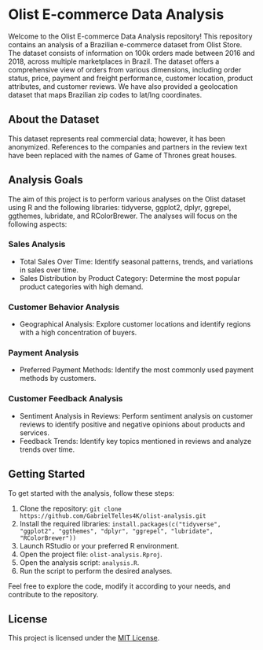 
# Olist E-commerce Data Analysis

Welcome to the Olist E-commerce Data Analysis repository! This repository contains an analysis of a Brazilian e-commerce dataset from Olist Store. The dataset consists of information on 100k orders made between 2016 and 2018, across multiple marketplaces in Brazil. The dataset offers a comprehensive view of orders from various dimensions, including order status, price, payment and freight performance, customer location, product attributes, and customer reviews. We have also provided a geolocation dataset that maps Brazilian zip codes to lat/lng coordinates.

## About the Dataset

This dataset represents real commercial data; however, it has been anonymized. References to the companies and partners in the review text have been replaced with the names of Game of Thrones great houses.

## Analysis Goals

The aim of this project is to perform various analyses on the Olist dataset using R and the following libraries: tidyverse, ggplot2, dplyr, ggrepel, ggthemes, lubridate, and RColorBrewer. The analyses will focus on the following aspects:

### Sales Analysis

- Total Sales Over Time: Identify seasonal patterns, trends, and variations in sales over time.
- Sales Distribution by Product Category: Determine the most popular product categories with high demand.

### Customer Behavior Analysis

- Geographical Analysis: Explore customer locations and identify regions with a high concentration of buyers.

### Payment Analysis

- Preferred Payment Methods: Identify the most commonly used payment methods by customers.

### Customer Feedback Analysis

- Sentiment Analysis in Reviews: Perform sentiment analysis on customer reviews to identify positive and negative opinions about products and services.
- Feedback Trends: Identify key topics mentioned in reviews and analyze trends over time.

## Getting Started

To get started with the analysis, follow these steps:

1. Clone the repository: `git clone https://github.com/GabrielTelles4K/olist-analysis.git`
2. Install the required libraries: `install.packages(c("tidyverse", "ggplot2", "ggthemes", "dplyr", "ggrepel", "lubridate", "RColorBrewer"))`
3. Launch RStudio or your preferred R environment.
4. Open the project file: `olist-analysis.Rproj`.
5. Open the analysis script: `analysis.R`.
6. Run the script to perform the desired analyses.

Feel free to explore the code, modify it according to your needs, and contribute to the repository.

## License

This project is licensed under the [MIT License](LICENSE).
